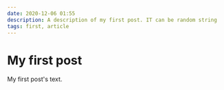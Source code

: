 ```yaml
---
date: 2020-12-06 01:55
description: A description of my first post. IT can be random string
tags: first, article
---
```

# My first post

My first post's text.
